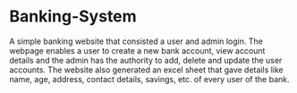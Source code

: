 # Banking-System
A simple banking website that consisted a user and admin login.  The webpage enables a user to create a new bank account, view account details and the admin has the authority to add, delete and update the user accounts. The website also generated an excel sheet that gave details like name, age, address, contact details, savings, etc. of every user of the bank.
